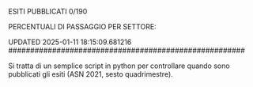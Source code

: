 ESITI PUBBLICATI 0/190 

PERCENTUALI DI PASSAGGIO PER SETTORE:

UPDATED 2025-01-11 18:15:09.681216
###################################################### 

Si tratta di un semplice script in python per controllare quando sono pubblicati gli esiti (ASN 2021, sesto quadrimestre).

